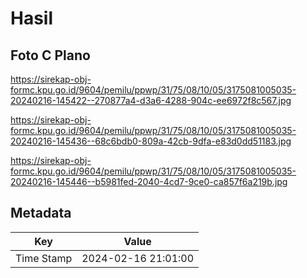 # Hasil

## Foto C Plano

https://sirekap-obj-formc.kpu.go.id/9604/pemilu/ppwp/31/75/08/10/05/3175081005035-20240216-145422--270877a4-d3a6-4288-904c-ee6972f8c567.jpg

https://sirekap-obj-formc.kpu.go.id/9604/pemilu/ppwp/31/75/08/10/05/3175081005035-20240216-145436--68c6bdb0-809a-42cb-9dfa-e83d0dd51183.jpg

https://sirekap-obj-formc.kpu.go.id/9604/pemilu/ppwp/31/75/08/10/05/3175081005035-20240216-145446--b5981fed-2040-4cd7-9ce0-ca857f6a219b.jpg


## Metadata

| Key        | Value               |
| ---------- | ------------------- |
| Time Stamp | 2024-02-16 21:01:00 |



